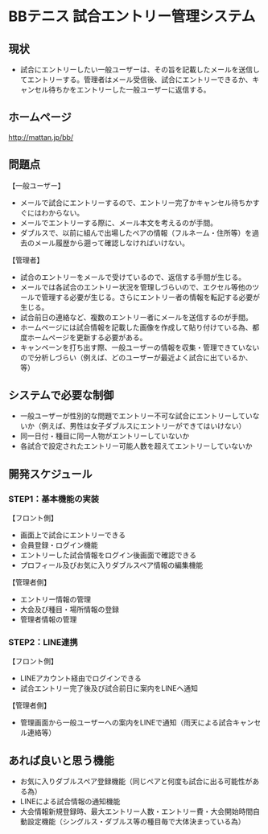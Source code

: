 # BBテニス 試合エントリー管理システム
## 現状
- 試合にエントリーしたい一般ユーザーは、その旨を記載したメールを送信してエントリーする。管理者はメール受信後、試合にエントリーできるか、キャンセル待ちかをエントリーした一般ユーザーに返信する。 

## ホームページ
http://mattan.jp/bb/

## 問題点
【一般ユーザー】
- メールで試合にエントリーするので、エントリー完了かキャンセル待ちかすぐにはわからない。
- メールでエントリーする際に、メール本文を考えるのが手間。
- ダブルスで、以前に組んで出場したペアの情報（フルネーム・住所等）を過去のメール履歴から遡って確認しなければいけない。

【管理者】
- 試合のエントリーをメールで受けているので、返信する手間が生じる。
- メールでは各試合のエントリー状況を管理しづらいので、エクセル等他のツールで管理する必要が生じる。さらにエントリー者の情報を転記する必要が生じる。
- 試合前日の連絡など、複数のエントリー者にメールを送信するのが手間。
- ホームページには試合情報を記載した画像を作成して貼り付けている為、都度ホームページを更新する必要がある。 
- キャンペーンを打ち出す際、一般ユーザーの情報を収集・管理できていないので分析しづらい（例えば、どのユーザーが最近よく試合に出ているか、等）

## システムで必要な制御
- 一般ユーザーが性別的な問題でエントリー不可な試合にエントリーしていないか（例えば、男性は女子ダブルスにエントリーができてはいけない）
- 同一日付・種目に同一人物がエントリーしていないか
- 各試合で設定されたエントリー可能人数を超えてエントリーしていないか

## 開発スケジュール
### STEP1：基本機能の実装
【フロント側】
- 画面上で試合にエントリーできる
- 会員登録・ログイン機能
- エントリーした試合情報をログイン後画面で確認できる
- プロフィール及びお気に入りダブルスペア情報の編集機能

【管理者側】
- エントリー情報の管理
- 大会及び種目・場所情報の登録
- 管理者情報の管理

### STEP2：LINE連携
【フロント側】
- LINEアカウント経由でログインできる
- 試合エントリー完了後及び試合前日に案内をLINEへ通知

【管理者側】
- 管理画面から一般ユーザーへの案内をLINEで通知（雨天による試合キャンセル連絡等）

## あれば良いと思う機能
- お気に入りダブルスペア登録機能（同じペアと何度も試合に出る可能性がある為）
- LINEによる試合情報の通知機能
- 大会情報新規登録時、最大エントリー人数・エントリー費・大会開始時間自動設定機能（シングルス・ダブルス等の種目毎で大体決まっている為）
